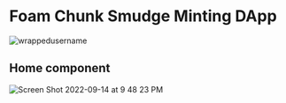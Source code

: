 # Foam Chunk Smudge Minting DApp

<p align="left"> <img src="https://komarev.com/ghpvc/?username=minting-dapp-template&label=Profile%20views&color=0e75b6&style=flat" alt="wrappedusername" /> </p>

## Home component
![Screen Shot 2022-09-14 at 9 48 23 PM](https://user-images.githubusercontent.com/104662990/190302114-1210dfdb-f8c5-406b-8232-27a60f2354a8.png)

